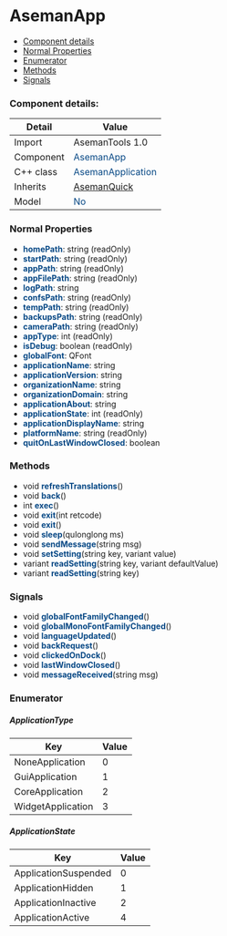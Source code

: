 # AsemanApp

 * [Component details](#component-details)
 * [Normal Properties](#normal-properties)
 * [Enumerator](#enumerator)
 * [Methods](#methods)
 * [Signals](#signals)


### Component details:

|Detail|Value|
|------|-----|
|Import|AsemanTools 1.0|
|Component|<font color='#074885'>AsemanApp</font>|
|C++ class|<font color='#074885'>AsemanApplication</font>|
|Inherits|<font color='#074885'>[AsemanQuick](https://github.com/Aseman-Land/libqtelegram-aseman-edition/blob/API51/telegram/documents/types/asemanquick.md)</font>|
|Model|<font color='#074885'>No</font>|


### Normal Properties

* <font color='#074885'><b>homePath</b></font>: string (readOnly)
* <font color='#074885'><b>startPath</b></font>: string (readOnly)
* <font color='#074885'><b>appPath</b></font>: string (readOnly)
* <font color='#074885'><b>appFilePath</b></font>: string (readOnly)
* <font color='#074885'><b>logPath</b></font>: string
* <font color='#074885'><b>confsPath</b></font>: string (readOnly)
* <font color='#074885'><b>tempPath</b></font>: string (readOnly)
* <font color='#074885'><b>backupsPath</b></font>: string (readOnly)
* <font color='#074885'><b>cameraPath</b></font>: string (readOnly)
* <font color='#074885'><b>appType</b></font>: int (readOnly)
* <font color='#074885'><b>isDebug</b></font>: boolean (readOnly)
* <font color='#074885'><b>globalFont</b></font>: QFont
* <font color='#074885'><b>applicationName</b></font>: string
* <font color='#074885'><b>applicationVersion</b></font>: string
* <font color='#074885'><b>organizationName</b></font>: string
* <font color='#074885'><b>organizationDomain</b></font>: string
* <font color='#074885'><b>applicationAbout</b></font>: string
* <font color='#074885'><b>applicationState</b></font>: int (readOnly)
* <font color='#074885'><b>applicationDisplayName</b></font>: string
* <font color='#074885'><b>platformName</b></font>: string (readOnly)
* <font color='#074885'><b>quitOnLastWindowClosed</b></font>: boolean


### Methods

 * void <font color='#074885'><b>refreshTranslations</b></font>()
 * void <font color='#074885'><b>back</b></font>()
 * int <font color='#074885'><b>exec</b></font>()
 * void <font color='#074885'><b>exit</b></font>(int retcode)
 * void <font color='#074885'><b>exit</b></font>()
 * void <font color='#074885'><b>sleep</b></font>(qulonglong ms)
 * void <font color='#074885'><b>sendMessage</b></font>(string msg)
 * void <font color='#074885'><b>setSetting</b></font>(string key, variant value)
 * variant <font color='#074885'><b>readSetting</b></font>(string key, variant defaultValue)
 * variant <font color='#074885'><b>readSetting</b></font>(string key)


### Signals

 * void <font color='#074885'><b>globalFontFamilyChanged</b></font>()
 * void <font color='#074885'><b>globalMonoFontFamilyChanged</b></font>()
 * void <font color='#074885'><b>languageUpdated</b></font>()
 * void <font color='#074885'><b>backRequest</b></font>()
 * void <font color='#074885'><b>clickedOnDock</b></font>()
 * void <font color='#074885'><b>lastWindowClosed</b></font>()
 * void <font color='#074885'><b>messageReceived</b></font>(string msg)


### Enumerator


##### ApplicationType

|Key|Value|
|---|-----|
|NoneApplication|0|
|GuiApplication|1|
|CoreApplication|2|
|WidgetApplication|3|

##### ApplicationState

|Key|Value|
|---|-----|
|ApplicationSuspended|0|
|ApplicationHidden|1|
|ApplicationInactive|2|
|ApplicationActive|4|

